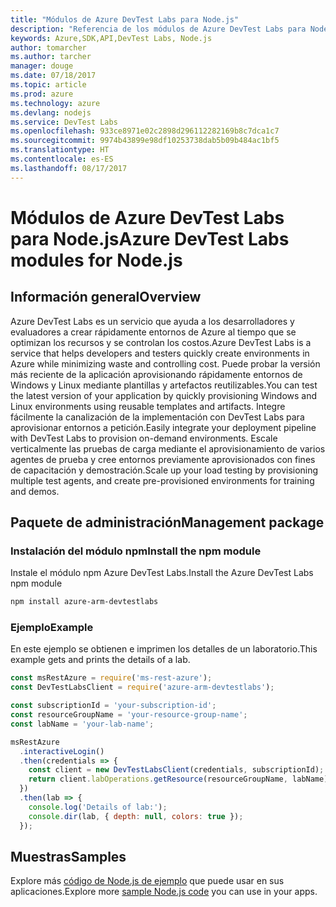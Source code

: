 ```yaml
---
title: "Módulos de Azure DevTest Labs para Node.js"
description: "Referencia de los módulos de Azure DevTest Labs para Node.js"
keywords: Azure,SDK,API,DevTest Labs, Node.js
author: tomarcher
ms.author: tarcher
manager: douge
ms.date: 07/18/2017
ms.topic: article
ms.prod: azure
ms.technology: azure
ms.devlang: nodejs
ms.service: DevTest Labs
ms.openlocfilehash: 933ce8971e02c2898d296112282169b8c7dca1c7
ms.sourcegitcommit: 9974b43899e98df10253738dab5b09b484ac1bf5
ms.translationtype: HT
ms.contentlocale: es-ES
ms.lasthandoff: 08/17/2017
---
```

# <a name="azure-devtest-labs-modules-for-nodejs"></a><span data-ttu-id="5bb2d-104">Módulos de Azure DevTest Labs para Node.js</span><span class="sxs-lookup"><span data-stu-id="5bb2d-104">Azure DevTest Labs modules for Node.js</span></span>

## <a name="overview"></a><span data-ttu-id="5bb2d-105">Información general</span><span class="sxs-lookup"><span data-stu-id="5bb2d-105">Overview</span></span>

<span data-ttu-id="5bb2d-106">Azure DevTest Labs es un servicio que ayuda a los desarrolladores y evaluadores a crear rápidamente entornos de Azure al tiempo que se optimizan los recursos y se controlan los costos.</span><span class="sxs-lookup"><span data-stu-id="5bb2d-106">Azure DevTest Labs is a service that helps developers and testers quickly create environments in Azure while minimizing waste and controlling cost.</span></span> <span data-ttu-id="5bb2d-107">Puede probar la versión más reciente de la aplicación aprovisionando rápidamente entornos de Windows y Linux mediante plantillas y artefactos reutilizables.</span><span class="sxs-lookup"><span data-stu-id="5bb2d-107">You can test the latest version of your application by quickly provisioning Windows and Linux environments using reusable templates and artifacts.</span></span> <span data-ttu-id="5bb2d-108">Integre fácilmente la canalización de la implementación con DevTest Labs para aprovisionar entornos a petición.</span><span class="sxs-lookup"><span data-stu-id="5bb2d-108">Easily integrate your deployment pipeline with DevTest Labs to provision on-demand environments.</span></span> <span data-ttu-id="5bb2d-109">Escale verticalmente las pruebas de carga mediante el aprovisionamiento de varios agentes de prueba y cree entornos previamente aprovisionados con fines de capacitación y demostración.</span><span class="sxs-lookup"><span data-stu-id="5bb2d-109">Scale up your load testing by provisioning multiple test agents, and create pre-provisioned environments for training and demos.</span></span>

## <a name="management-package"></a><span data-ttu-id="5bb2d-110">Paquete de administración</span><span class="sxs-lookup"><span data-stu-id="5bb2d-110">Management package</span></span>

### <a name="install-the-npm-module"></a><span data-ttu-id="5bb2d-111">Instalación del módulo npm</span><span class="sxs-lookup"><span data-stu-id="5bb2d-111">Install the npm module</span></span>

<span data-ttu-id="5bb2d-112">Instale el módulo npm Azure DevTest Labs.</span><span class="sxs-lookup"><span data-stu-id="5bb2d-112">Install the Azure DevTest Labs npm module</span></span>

```bash
npm install azure-arm-devtestlabs
```

### <a name="example"></a><span data-ttu-id="5bb2d-113">Ejemplo</span><span class="sxs-lookup"><span data-stu-id="5bb2d-113">Example</span></span>

<span data-ttu-id="5bb2d-114">En este ejemplo se obtienen e imprimen los detalles de un laboratorio.</span><span class="sxs-lookup"><span data-stu-id="5bb2d-114">This example gets and prints the details of a lab.</span></span>

```javascript
const msRestAzure = require('ms-rest-azure');
const DevTestLabsClient = require('azure-arm-devtestlabs');

const subscriptionId = 'your-subscription-id';
const resourceGroupName = 'your-resource-group-name';
const labName = 'your-lab-name';

msRestAzure
  .interactiveLogin()
  .then(credentials => {
    const client = new DevTestLabsClient(credentials, subscriptionId);
    return client.labOperations.getResource(resourceGroupName, labName);
  })
  .then(lab => {
    console.log('Details of lab:');
    console.dir(lab, { depth: null, colors: true });
  });


```

## <a name="samples"></a><span data-ttu-id="5bb2d-115">Muestras</span><span class="sxs-lookup"><span data-stu-id="5bb2d-115">Samples</span></span>

<span data-ttu-id="5bb2d-116">Explore más [código de Node.js de ejemplo](https://azure.microsoft.com/resources/samples/?platform=nodejs) que puede usar en sus aplicaciones.</span><span class="sxs-lookup"><span data-stu-id="5bb2d-116">Explore more [sample Node.js code](https://azure.microsoft.com/resources/samples/?platform=nodejs) you can use in your apps.</span></span>
